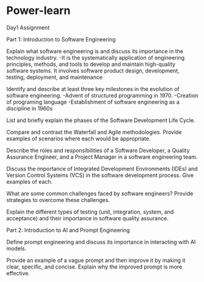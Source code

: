 # Power-learn
Day1 Assignment

Part 1: Introduction to Software Engineering

Explain what software engineering is and discuss its importance in the technology industry.
-It is the systematically application of engineering principles, methods, and tools to develop and maintain high-quality software systems. It involves software product design, development, testing, deployment, and maintenance

Identify and describe at least three key milestones in the evolution of software engineering.
-Advent of structured programming in 1970.
-Creation of programing language 
-Establishment of software engineering as a discipline in 1960s

List and briefly explain the phases of the Software Development Life Cycle.

Compare and contrast the Waterfall and Agile methodologies. Provide examples of scenarios where each would be appropriate.

Describe the roles and responsibilities of a Software Developer, a Quality Assurance Engineer, and a Project Manager in a software engineering team.

Discuss the importance of Integrated Development Environments (IDEs) and Version Control Systems (VCS) in the software development process. Give examples of each.

What are some common challenges faced by software engineers? Provide strategies to overcome these challenges.

Explain the different types of testing (unit, integration, system, and acceptance) and their importance in software quality assurance.

Part 2: Introduction to AI and Prompt Engineering

Define prompt engineering and discuss its importance in interacting with AI models.

Provide an example of a vague prompt and then improve it by making it clear, specific, and concise. Explain why the improved prompt is more effective.
